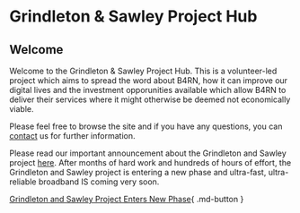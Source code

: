 # Grindleton & Sawley Project Hub

## Welcome
Welcome to the Grindleton & Sawley Project Hub. This is a volunteer-led project which aims to spread the word about B4RN, how it can improve our digital lives and the investment opporunities available which allow B4RN to deliver their services where it might otherwise be deemed not economically viable. 

Please feel free to browse the site and if you have any questions, you can [contact](contact.md) us for further information.

Please read our important announcement about the Grindleton and Sawley project [here](news/posts/4.md). After months of hard work and hundreds of hours of effort, the Grindleton and Sawley project is entering a new phase and ultra-fast, ultra-reliable broadband IS coming very soon.

[Grindleton and Sawley Project Enters New Phase](news/posts/4.md){ .md-button }
